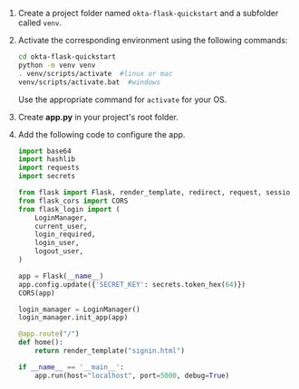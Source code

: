 1. Create a project folder named `okta-flask-quickstart` and a subfolder called `venv`.
1. Activate the corresponding environment using the following commands:

   ```bash
   cd okta-flask-quickstart
   python -m venv venv
   . venv/scripts/activate  #linux or mac
   venv/scripts/activate.bat  #windows
   ```

   Use the appropriate command for `activate` for your OS.

1. Create **app.py** in your project's root folder.
1. Add the following code to configure the app.

   ```python
   import base64
   import hashlib
   import requests
   import secrets

   from flask import Flask, render_template, redirect, request, session, url_for
   from flask_cors import CORS
   from flask_login import (
       LoginManager,
       current_user,
       login_required,
       login_user,
       logout_user,
   )

   app = Flask(__name__)
   app.config.update({'SECRET_KEY': secrets.token_hex(64)})
   CORS(app)

   login_manager = LoginManager()
   login_manager.init_app(app)

   @app.route("/")
   def home():
       return render_template("signin.html")

   if __name__ == '__main__':
       app.run(host="localhost", port=5000, debug=True)
   ```
